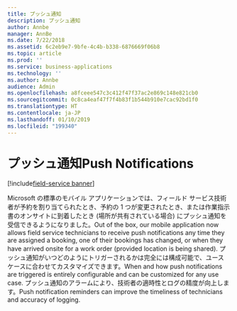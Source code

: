 ```yaml
---
title: プッシュ通知
description: プッシュ通知
author: Annbe
manager: AnnBe
ms.date: 7/22/2018
ms.assetid: 6c2eb9e7-9bfe-4c4b-b338-6876669f06b8
ms.topic: article
ms.prod: ''
ms.service: business-applications
ms.technology: ''
ms.author: Annbe
audience: Admin
ms.openlocfilehash: a8fceee547c3c412f47f37ac2e869c148e821cb0
ms.sourcegitcommit: 0c8ca4eaf47f7f4b83f1b544b910e7cac92bd1f0
ms.translationtype: HT
ms.contentlocale: ja-JP
ms.lasthandoff: 01/10/2019
ms.locfileid: "199340"
---
```

#  <a name="push-notifications"></a><span data-ttu-id="65e53-103">プッシュ通知</span><span class="sxs-lookup"><span data-stu-id="65e53-103">Push Notifications</span></span>

[!include[field-service banner](../../../includes/field-service.md)]



<span data-ttu-id="65e53-104">Microsoft の標準のモバイル アプリケーションでは、フィールド サービス技術者が予約を割り当てられたとき、予約の 1 つが変更されたとき、または作業指示書のオンサイトに到着したとき (場所が共有されている場合) にプッシュ通知を受信できるようになりました。</span><span class="sxs-lookup"><span data-stu-id="65e53-104">Out of the box, our mobile application now allows field service technicians to receive push notifications any time they are assigned a booking, one of their bookings has changed, or when they have arrived onsite for a work order (provided location is being shared).</span></span> <span data-ttu-id="65e53-105">プッシュ通知がいつどのようにトリガーされるかは完全には構成可能で、ユース ケースに合わせてカスタマイズできます。</span><span class="sxs-lookup"><span data-stu-id="65e53-105">When and how push notifications are triggered is entirely configurable and can be customized for any use case.</span></span> <span data-ttu-id="65e53-106">プッシュ通知のアラームにより、技術者の適時性とログの精度が向上します。</span><span class="sxs-lookup"><span data-stu-id="65e53-106">Push notification reminders can improve the timeliness of technicians and accuracy of logging.</span></span>
